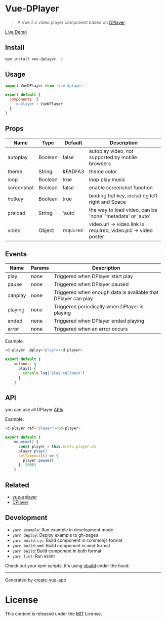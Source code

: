 # Vue-DPlayer

> A Vue 2.x video player component based on [DPlayer](https://github.com/peakcary/vue-peak-dp).

[Live Demo](https://sinchang.github.io/vue-dplayer/)

## Install

```bash
npm install vue-dplayer -S
```

## Usage

```js
import VueDPlayer from 'vue-dplayer'

export default {
  components: {
    'd-player': VueDPlayer
  }
}
```
## Props

| Name | Type | Default | Description |
| ---- | ---- | ------- | ----------- |
| autoplay | Boolean | false | autoplay video, not supported by mobile browsers |
| theme | String | #FADFA3 | theme color |
| loop | Boolean | true | loop play music |
| screenshot | Boolean | false | enable screenshot function |
| hotkey | Boolean | true | binding hot key, including left right and Space |
| preload | String | 'auto' | the way to load video, can be 'none' 'metadata' or 'auto' |
| video| Object | `required` | video.url -> video link is required, video.pic -> video poster |

## Events

| Name | Params | Description |
| ---- | ------ | ----------- |
| play | none | Triggered when DPlayer start play |
| pause | none | Triggered when DPlayer paused |
| canplay | none | Triggered when enough data is available that DPlayer can play |
| playing | none | Triggered periodically when DPlayer is playing |
| ended | none | Triggered when DPlayer ended playing |
| error | none | Triggered when an error occurs |

Example:

```js
<d-player  @play="play"></d-player>

export default {
    methods: {
      play() {
        console.log('play callback')
      }
    }
```

## API

you can use all DPlayer [APIs](http://dplayer.js.org/docs/#/?id=api)

Example:

```js
<d-player ref="player"></d-player>

export default {
    mounted() {
      const player = this.$refs.player.dp
      player.play()
      setTimeout(() => {
        player.pause()
      }, 2000)
    }
```
## Related

- [vue-aplayer](https://github.com/SevenOutman/vue-aplayer)
- [DPlayer](https://github.com/DIYgod/DPlayer)

## Development

- `yarn example`: Run example in development mode
- `yarn deploy`: Deploy example to gh-pages
- `yarn build:cjs`: Build component in commonjs format
- `yarn build:umd`: Build component in umd format
- `yarn build`: Build component in both format
- `yarn lint`: Run eslint

Check out your npm scripts, it's using [vbuild](https://github.com/egoist/vbuild) under the hood.

---

Generated by [create-vue-app](https://github.com/egoist/create-vue-app)

# License

This content is released under the [MIT](http://opensource.org/licenses/MIT) License.

